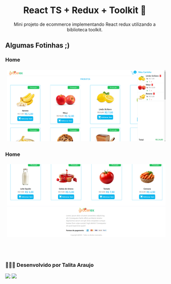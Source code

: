 <div align="center">

# React TS + Redux + Toolkit 💜

Mini projeto de ecommerce implementando React redux utilizando a biblioteca toolkit.

</div>

## Algumas Fotinhas ;)

### Home

<p>
<img style='margin: 5px;' src="./src/docs/images/home-1.png" />
</p>

### Home

<p>
<img style='margin: 5px;' src="./src/docs/images/home-2.png" />
</p>
<br><br>

### 👩🏽‍💻 Desenvolvido por Talita Araujo

<div align="left">
  <a href = "mailto:talitacumi.araujo@gmail.com"><img src="https://img.shields.io/badge/-Gmail-db4a39?style=for-the-badge&logo=gmail&logoColor=white"></a>
  <a href="https://www.linkedin.com/in/talitaaraujodev" target="_blank"><img src="https://img.shields.io/badge/LinkedIn-0077B5?style=for-the-badge&logo=linkedin&logoColor=white"></a>
</div>
